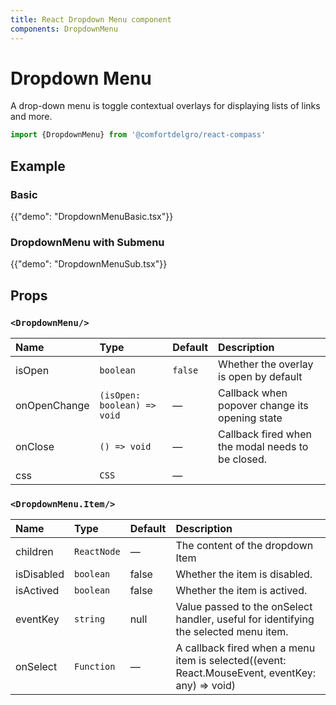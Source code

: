 ```yaml
---
title: React Dropdown Menu component
components: DropdownMenu
---
```


# Dropdown Menu

<p class="description">A drop-down menu is toggle contextual overlays for displaying lists of links and more.</p>


```jsx
import {DropdownMenu} from '@comfortdelgro/react-compass'
```

## Example

### Basic

{{"demo": "DropdownMenuBasic.tsx"}}

### DropdownMenu with Submenu

{{"demo": "DropdownMenuSub.tsx"}}

## Props

### `<DropdownMenu/>`

| Name         | Type                        | Default | Description                                       |
| :----------- | :-------------------------- | :------ | :------------------------------------------------ |
| isOpen       | `boolean`                   | `false` | Whether the overlay is open by default            |
| onOpenChange | `(isOpen: boolean) => void` | —       | Callback when popover change its opening state    |
| onClose      | `() => void`                | —       | Callback fired when the modal needs to be closed. |
| css          | `CSS`                       | —       |                                                   |

### `<DropdownMenu.Item/>`

| Name       | Type        | Default | Description                                                                                     |
| :--------- | :---------- | :------ | :---------------------------------------------------------------------------------------------- |
| children   | `ReactNode` | —       | The content of the dropdown Item                                                                |
| isDisabled | `boolean`   | false   | Whether the item is disabled.                                                                   |
| isActived  | `boolean`   | false   | Whether the item is actived.                                                                    |
| eventKey   | `string`    | null    | Value passed to the onSelect handler, useful for identifying the selected menu item.            |
| onSelect   | `Function`  | —       | A callback fired when a menu item is selected((event: React.MouseEvent, eventKey: any) => void) |
